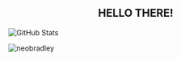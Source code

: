 <h2 align="center">HELLO THERE!</h2>

![GitHub Stats](https://github-readme-stats.vercel.app/api?username=neobradley&show_icons=true&theme=prussian&show_owner=true&count_private=true)
<!--[Top Langs](https://github-readme-stats.vercel.app/api/top-langs/?username=neobradley&langs_count=10&show_icons=true&theme=prussian&layout=compact)-->
<!--[![trophy](https://github-profile-trophy.vercel.app/?username=afan0918&theme=onedark)](https://github.com/ryo-ma/github-profile-trophy)-->
<p align="left"> <img src="https://komarev.com/ghpvc/?username=neobradley&label=PROFILE+VIEWS&color=blue&style=flat-square" alt="neobradley" /> </p>
<!--
**neobradley/neobradley** is a ✨ _special_ ✨ repository because its `README.md` (this file) appears on your GitHub profile.

Here are some ideas to get you started:

- 🔭 I’m currently working on ...
- 🌱 I’m currently learning ...
- 👯 I’m looking to collaborate on ...
- 🤔 I’m looking for help with ...
- 💬 Ask me about ...
- 📫 How to reach me: ...
- 😄 Pronouns: ...
- ⚡ Fun fact: ...
-->
